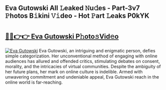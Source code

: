 ## Eva Gutowski All 𝙻eaked 𝙽u𝚍es - Part-3v7 𝙿hotos B𝚒kini 𝚅𝚒deo - Hot 𝙿art 𝙻eaks P0kYK

# <h2><a href="http://ld6n6q.urlbe.top/?page=Eva+Gutowski">🔗🔗👉👉 Eva Gutowski P𝚑oto𝚜Vid𝚎o</a></h2>

[![Eva Gutowski](https://i.imgur.com/eBuTRDB.gif)](http://ld6n6q.urlbe.top/?page=Eva+Gutowski)
Eva Gutowski, an intriguing and enigmatic person, defies simple categorization. Her unconventional method of engaging with online audiences has allured and offended critics, stimulating debates on consent, morality, and the intricacies of virtual communities. Despite the ambiguity of her future plans, her mark on online culture is indelible. Armed with unwavering commitment and undeniable appeal, Eva Gutowski reach in the online world is far-reaching.
